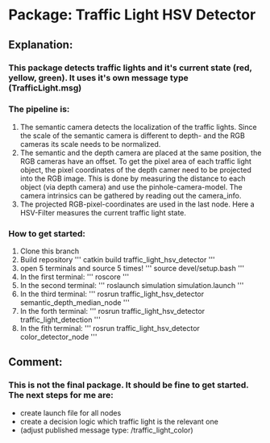 # Package: Traffic Light HSV Detector

## Explanation:
### This package detects traffic lights and it's current state (red, yellow, green). It uses it's own message type (TrafficLight.msg)
### The pipeline is:
1.  The semantic camera detects the localization of the traffic lights. Since the scale of the semantic camera is different to depth- and 
    the RGB cameras its scale needs to be normalized. 
2.  The semantic and the depth camera are placed at the same position, the RGB cameras have an offset. To get the pixel area of each traffic
    light object, the pixel coordinates of the depth  camer need to be projected into the RGB image. This is done by measuring the distance 
    to each object (via depth camera) and use the pinhole-camera-model. The camera intrinsics can be gathered by reading out the camera_info.
3.  The projected RGB-pixel-coordinates are used in the last node. Here a HSV-Filter measures the current traffic light state. 

### How to get started:
1.  Clone this branch
2.  Build repository
    '''
    catkin build traffic_light_hsv_detector 
    '''
3.  open 5 terminals and source 5 times!
    '''
    source devel/setup.bash
    '''
4.  In the first terminal: 
    '''
    roscore
    '''
5.  In the second terminal:
    '''
    roslaunch simulation simulation.launch
    '''
6.   In the third terminal: 
    '''
    rosrun traffic_light_hsv_detector semantic_depth_median_node 
    '''
7.  In the forth terminal: 
    '''
    rosrun traffic_light_hsv_detector traffic_light_detection
    '''
8.  In the fith terminal: 
    '''
    rosrun traffic_light_hsv_detector color_detector_node
    '''


## Comment:
### This is not the final package. It should be fine to get started. The next steps for me are:
- create launch file for all nodes
- create a decision logic which traffic light is the relevant one
- (adjust published message type: /traffic_light_color)
